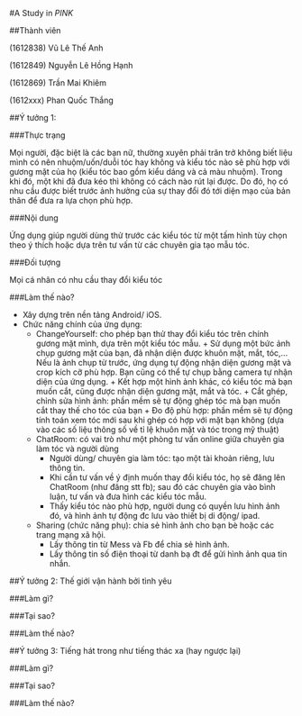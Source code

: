 #A Study in *PINK*

##Thành viên

(1612838) Vũ Lê Thế Anh

(1612849) Nguyễn Lê Hồng Hạnh

(1612869) Trần Mai Khiêm

(1612xxx) Phan Quốc Thắng

##Ý tưởng 1: 

###Thực trạng

Mọi người, đặc biệt là các bạn nữ, thường xuyên phải trăn trở không biết liệu mình có nên nhuộm/uốn/duỗi tóc hay không và kiểu tóc nào sẽ phù hợp với gương mặt của họ (kiểu tóc bao gồm kiểu dáng và cả màu nhuộm). Trong khi đó, một khi đã đưa kéo thì không có cách nào rút lại được. Do đó, họ có nhu cầu được biết trước ảnh hưởng của sự thay đổi đó tới diện mạo của bản thân để đưa ra lựa chọn phù hợp. 

###Nội dung

Ứng dụng giúp người dùng thử trước các kiểu tóc từ một tấm hình tùy chọn theo ý thích hoặc dựa trên tư vấn từ các chuyên gia tạo mẫu tóc.

###Đối tượng

Mọi cá nhân có nhu cầu thay đổi kiểu tóc
 
###Làm thế nào?

- Xây dựng trên nền tảng Android/ iOS.
- Chức năng chính của ứng dụng:
  * ChangeYourself: cho phép bạn thử thay đổi kiểu tóc trên chính gương mặt mình, dựa trên một kiểu tóc mẫu.
          + Sử dụng một bức ảnh chụp gương mặt của bạn, đã nhận diện được khuôn mặt, mắt, tóc,... Nếu là ảnh chụp từ trước, ứng dụng tự động nhận diện gương mặt và crop kích cỡ phù hợp. Bạn cũng có thể tự chụp bằng camera tự nhận diện của ứng dụng.
          + Kết hợp một hình ảnh khác, có kiểu tóc mà bạn muốn cắt, cũng được nhận diện gương mặt, mắt và tóc.
          + Cắt ghép, chỉnh sửa hình ảnh: phần mềm sẽ tự động ghép tóc mà bạn muốn cắt thay thế cho tóc của bạn
          + Đo độ phù hợp: phần mềm sẽ tự động tính toán xem tóc mới sau khi ghép có hợp với mặt bạn không (dựa vào các số liệu thông số về tỉ lệ khuôn mặt và tóc trong mỹ thuật)
   * ChatRoom: có vai trò như một phòng tư vấn online giữa chuyên gia làm tóc và người dùng
       + Người dùng/ chuyên gia làm tóc: tạo một tài khoản riêng, lưu thông tin.
       + Khi cần tư vấn về ý định muốn thay đổi kiểu tóc, họ sẽ đăng lên ChatRoom (như đăng stt fb); sau đó các chuyên gia vào bình luận, tư vấn và đưa hình các kiểu tóc mẫu.
        + Thấy kiểu tóc nào phù hợp, người dung có quyền lưu hình ảnh đó, và hình ảnh tự động đc lưu vào thiết bị di động/ ipad.
    * Sharing (chức năng phụ): chia sẻ hình ảnh cho bạn bè hoặc các trang mạng xã hội.
        + Lấy thông tin từ Mess và Fb để chia sẻ hình ảnh.
        + Lấy thông tin số điện thoại từ danh bạ đt để gửi hình ảnh qua tin nhắn.
     

##Ý tưởng 2: Thế giới vận hành bởi tình yêu

###Làm gì?

###Tại sao?

###Làm thế nào?

##Ý tưởng 3: Tiếng hát trong như tiếng thác xa (hay ngược lại)

###Làm gì?

###Tại sao?

###Làm thế nào?
